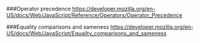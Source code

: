 

###Operator precedence
https://developer.mozilla.org/en-US/docs/Web/JavaScript/Reference/Operators/Operator_Precedence


###Equality comparisons and sameness
https://developer.mozilla.org/en-US/docs/Web/JavaScript/Equality_comparisons_and_sameness